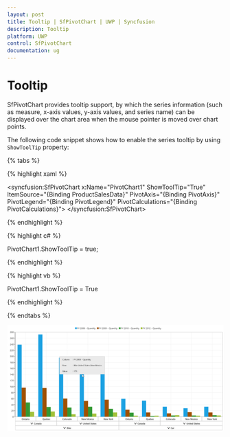 ```yaml
---
layout: post
title: Tooltip | SfPivotChart | UWP | Syncfusion
description: Tooltip
platform: UWP
control: SfPivotChart
documentation: ug
---
```


# Tooltip

SfPivotChart provides tooltip support, by which the series information (such as measure, x-axis values, y-axis values, and series name) can be displayed over the chart area when the mouse pointer is moved over chart points.

The following code snippet shows how to enable the series tooltip by using `ShowToolTip` property:

{% tabs %}

{% highlight xaml %}

<syncfusion:SfPivotChart x:Name="PivotChart1" ShowToolTip="True"
                         ItemSource="{Binding ProductSalesData}" PivotAxis="{Binding PivotAxis}"
                         PivotLegend="{Binding PivotLegend}" PivotCalculations="{Binding PivotCalculations}">
</syncfusion:SfPivotChart>

{% endhighlight %}

{% highlight c# %}

PivotChart1.ShowToolTip = true;

{% endhighlight %}

{% highlight vb %}

PivotChart1.ShowToolTip = True

{% endhighlight %}

{% endtabs %}

![](Tooltip_images/enableRelationalTooltip.png)